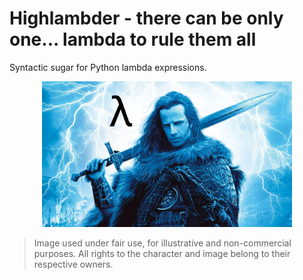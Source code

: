 # Highlambder - there can be only one... lambda to rule them all

Syntactic sugar for Python lambda expressions.
<p align="center"><img src="media/highlambder.png" alt="there can be only one" width="400"/></p>

>Image used under fair use, for illustrative and non-commercial purposes. All rights to the character and image belong to their respective owners.


